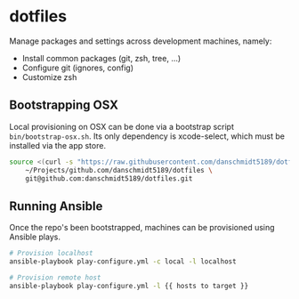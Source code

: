 # dotfiles

Manage packages and settings across development machines, namely:

- Install common packages (git, zsh, tree, ...)
- Configure git (ignores, config)
- Customize zsh

## Bootstrapping OSX

Local provisioning on OSX can be done via a bootstrap script `bin/bootstrap-osx.sh`. Its only dependency is xcode-select, which must be installed via the app store.

```bash
source <(curl -s "https://raw.githubusercontent.com/danschmidt5189/dotfiles/master/bin/bootstrap-osx.sh") \
    ~/Projects/github.com/danschmidt5189/dotfiles \
    git@github.com:danschmidt5189/dotfiles.git
```

## Running Ansible

Once the repo's been bootstrapped, machines can be provisioned using Ansible plays.

```bash
# Provision localhost
ansible-playbook play-configure.yml -c local -l localhost

# Provision remote host
ansible-playbook play-configure.yml -l {{ hosts to target }}
```
